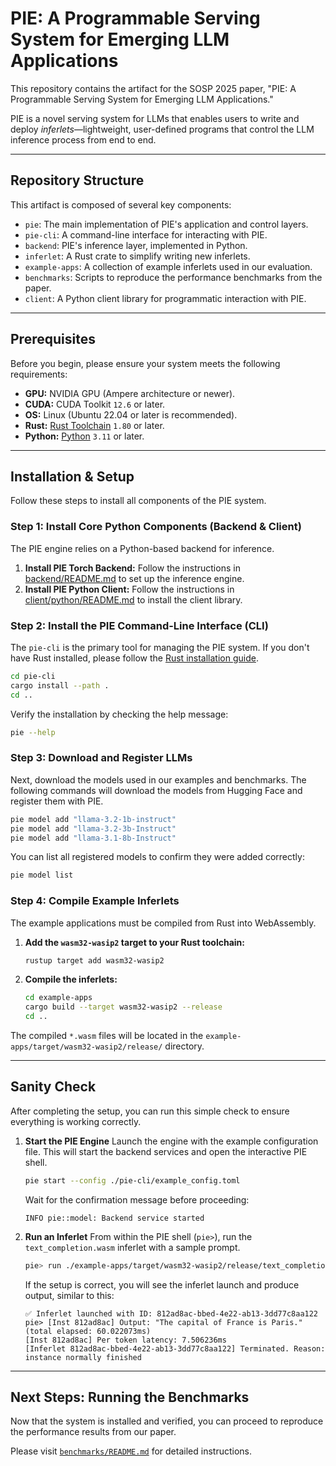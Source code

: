 # PIE: A Programmable Serving System for Emerging LLM Applications

This repository contains the artifact for the SOSP 2025 paper, "PIE: A Programmable Serving System for Emerging LLM Applications."

PIE is a novel serving system for LLMs that enables users to write and deploy *inferlets*—lightweight, user-defined programs that control the LLM inference process from end to end.

-----

## Repository Structure

This artifact is composed of several key components:

* `pie`: The main implementation of PIE's application and control layers.
* `pie-cli`: A command-line interface for interacting with PIE.
* `backend`: PIE's inference layer, implemented in Python.
* `inferlet`: A Rust crate to simplify writing new inferlets.
* `example-apps`: A collection of example inferlets used in our evaluation.
* `benchmarks`: Scripts to reproduce the performance benchmarks from the paper.
* `client`: A Python client library for programmatic interaction with PIE.

-----

## Prerequisites

Before you begin, please ensure your system meets the following requirements:

* **GPU:** NVIDIA GPU (Ampere architecture or newer).
* **CUDA:** CUDA Toolkit `12.6` or later.
* **OS:** Linux (Ubuntu 22.04 or later is recommended).
* **Rust:** [Rust Toolchain](https://www.rust-lang.org/tools/install) `1.80` or later.
* **Python:** [Python](https://www.python.org/downloads/) `3.11` or later.

-----

## Installation & Setup

Follow these steps to install all components of the PIE system.

### Step 1: Install Core Python Components (Backend & Client)

The PIE engine relies on a Python-based backend for inference.

1.  **Install PIE Torch Backend:** Follow the instructions in [backend/README.md](./backend/backend-python/README.md) to set up the inference engine.
2.  **Install PIE Python Client:** Follow the instructions in [client/python/README.md](client/python/README.md) to install the client library.

### Step 2: Install the PIE Command-Line Interface (CLI)

The `pie-cli` is the primary tool for managing the PIE system.
If you don't have Rust installed, please follow the [Rust installation guide](https://www.rust-lang.org/tools/install).

```bash
cd pie-cli
cargo install --path .
cd ..
```

Verify the installation by checking the help message:

```bash
pie --help
```

### Step 3: Download and Register LLMs

Next, download the models used in our examples and benchmarks. The following commands will download the models from Hugging Face and register them with PIE.

```bash
pie model add "llama-3.2-1b-instruct"
pie model add "llama-3.2-3b-Instruct"
pie model add "llama-3.1-8b-Instruct"
```

You can list all registered models to confirm they were added correctly:

```bash
pie model list
```

### Step 4: Compile Example Inferlets

The example applications must be compiled from Rust into WebAssembly.

1.  **Add the `wasm32-wasip2` target to your Rust toolchain:**
    ```bash
    rustup target add wasm32-wasip2
    ```
2.  **Compile the inferlets:**
    ```bash
    cd example-apps
    cargo build --target wasm32-wasip2 --release
    cd ..
    ```

The compiled `*.wasm` files will be located in the `example-apps/target/wasm32-wasip2/release/` directory.

-----

## Sanity Check

After completing the setup, you can run this simple check to ensure everything is working correctly.

1.  **Start the PIE Engine** Launch the engine with the example configuration file. This will start the backend services and open the interactive PIE shell.

    ```bash
    pie start --config ./pie-cli/example_config.toml
    ```

    Wait for the confirmation message before proceeding:

    ```
    INFO pie::model: Backend service started
    ```

2.  **Run an Inferlet** From within the PIE shell (`pie>`), run the `text_completion.wasm` inferlet with a sample prompt.

    ```bash
    pie> run ./example-apps/target/wasm32-wasip2/release/text_completion.wasm -- --prompt "What is the capital of France?" --max-tokens 256
    ```

    If the setup is correct, you will see the inferlet launch and produce output, similar to this:

    ```
    ✅ Inferlet launched with ID: 812ad8ac-bbed-4e22-ab13-3dd77c8aa122
    pie> [Inst 812ad8ac] Output: "The capital of France is Paris." (total elapsed: 60.022073ms)
    [Inst 812ad8ac] Per token latency: 7.506236ms
    [Inferlet 812ad8ac-bbed-4e22-ab13-3dd77c8aa122] Terminated. Reason: instance normally finished
    ```

-----

## Next Steps: Running the Benchmarks

Now that the system is installed and verified, you can proceed to reproduce the performance results from our paper.

Please visit [`benchmarks/README.md`](benchmarks/README.md) for detailed instructions.